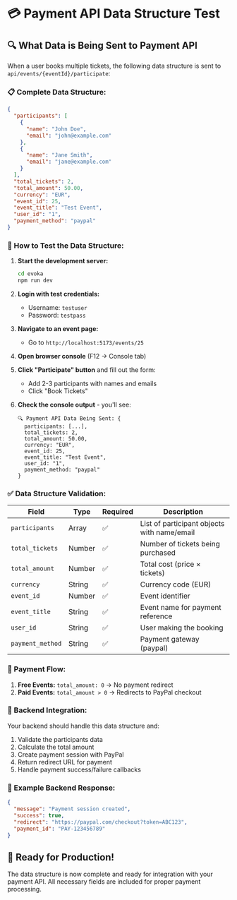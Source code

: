 # 💳 Payment API Data Structure Test

## 🔍 **What Data is Being Sent to Payment API**

When a user books multiple tickets, the following data structure is sent to `api/events/{eventId}/participate`:

### **📋 Complete Data Structure:**

```json
{
  "participants": [
    {
      "name": "John Doe",
      "email": "john@example.com"
    },
    {
      "name": "Jane Smith", 
      "email": "jane@example.com"
    }
  ],
  "total_tickets": 2,
  "total_amount": 50.00,
  "currency": "EUR",
  "event_id": 25,
  "event_title": "Test Event",
  "user_id": "1",
  "payment_method": "paypal"
}
```

### **🔧 How to Test the Data Structure:**

1. **Start the development server:**
   ```bash
   cd evoka
   npm run dev
   ```

2. **Login with test credentials:**
   - Username: `testuser`
   - Password: `testpass`

3. **Navigate to an event page:**
   - Go to `http://localhost:5173/events/25`

4. **Open browser console** (F12 → Console tab)

5. **Click "Participate" button** and fill out the form:
   - Add 2-3 participants with names and emails
   - Click "Book Tickets"

6. **Check the console output** - you'll see:
   ```
   🔍 Payment API Data Being Sent: {
     participants: [...],
     total_tickets: 2,
     total_amount: 50.00,
     currency: "EUR",
     event_id: 25,
     event_title: "Test Event",
     user_id: "1",
     payment_method: "paypal"
   }
   ```

### **✅ Data Structure Validation:**

| Field | Type | Required | Description |
|-------|------|----------|-------------|
| `participants` | Array | ✅ | List of participant objects with name/email |
| `total_tickets` | Number | ✅ | Number of tickets being purchased |
| `total_amount` | Number | ✅ | Total cost (price × tickets) |
| `currency` | String | ✅ | Currency code (EUR) |
| `event_id` | Number | ✅ | Event identifier |
| `event_title` | String | ✅ | Event name for payment reference |
| `user_id` | String | ✅ | User making the booking |
| `payment_method` | String | ✅ | Payment gateway (paypal) |

### **🎯 Payment Flow:**

1. **Free Events:** `total_amount: 0` → No payment redirect
2. **Paid Events:** `total_amount > 0` → Redirects to PayPal checkout

### **🔧 Backend Integration:**

Your backend should handle this data structure and:
1. Validate the participants data
2. Calculate the total amount
3. Create payment session with PayPal
4. Return redirect URL for payment
5. Handle payment success/failure callbacks

### **📝 Example Backend Response:**

```json
{
  "message": "Payment session created",
  "success": true,
  "redirect": "https://paypal.com/checkout?token=ABC123",
  "payment_id": "PAY-123456789"
}
```

## 🚀 **Ready for Production!**

The data structure is now complete and ready for integration with your payment API. All necessary fields are included for proper payment processing.

